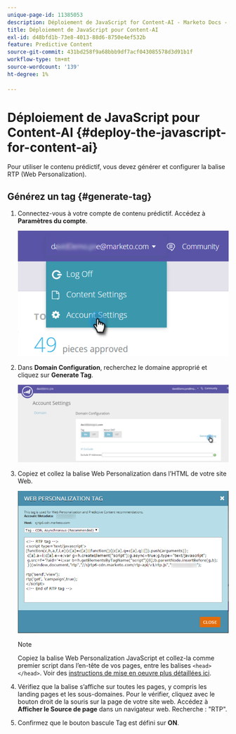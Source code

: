 ```yaml
---
unique-page-id: 11385053
description: Déploiement de JavaScript for Content-AI - Marketo Docs - Documentation du produit
title: Déploiement de JavaScript pour Content-AI
exl-id: d48bfd1b-73e8-4013-88d6-8750e4ef532b
feature: Predictive Content
source-git-commit: 431bd258f9a68bbb9df7acf043085578d3d91b1f
workflow-type: tm+mt
source-wordcount: '139'
ht-degree: 1%

---
```


# Déploiement de JavaScript pour Content-AI {#deploy-the-javascript-for-content-ai}

Pour utiliser le contenu prédictif, vous devez générer et configurer la balise RTP (Web Personalization).

## Générez un tag {#generate-tag}

1. Connectez-vous à votre compte de contenu prédictif. Accédez à **Paramètres du compte**.

   ![](assets/settings-dropdown-account-hands.png)

1. Dans **Domain Configuration**, recherchez le domaine approprié et cliquez sur **Generate Tag**.

   ![](assets/generate-tag.png)

1. Copiez et collez la balise Web Personalization dans l’HTML de votre site Web.

   ![](assets/web-personalization-tag.png)

   >[!NOTE]
   >
   >Copiez la balise Web Personalization JavaScript et collez-la comme premier script dans l’en-tête de vos pages, entre les balises `<head> </head>`. Voir des [instructions de mise en oeuvre plus détaillées ici](/help/marketo/product-docs/web-personalization/rtp-tag-implementation/deploy-the-rtp-javascript.md).

1. Vérifiez que la balise s’affiche sur toutes les pages, y compris les landing pages et les sous-domaines. Pour le vérifier, cliquez avec le bouton droit de la souris sur la page de votre site web. Accédez à **Afficher le Source de page** dans un navigateur web. Recherche : &quot;RTP&quot;.

1. Confirmez que le bouton bascule Tag est défini sur **ON**.
